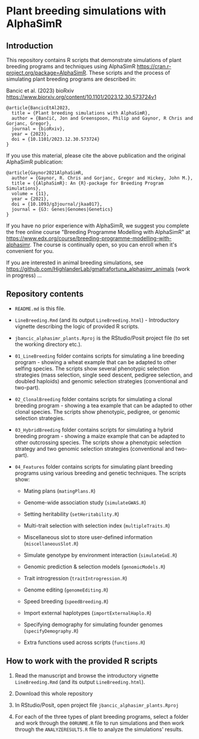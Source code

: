 # Plant breeding simulations with AlphaSimR

## Introduction

This repository contains R scripts that demonstrate simulations of plant breeding programs and techniques using AlphaSimR https://cran.r-project.org/package=AlphaSimR. These scripts and the process of simulating plant breeding programs are described in:

Bancic et al. (2023) bioRxiv https://www.biorxiv.org/content/10.1101/2023.12.30.573724v1

    @article{BancicEtAl2023,
      title = {Plant breeding simulations with AlphaSimR},
      author = {Bančič, Jon and Greenspoon, Philip and Gaynor, R Chris and Gorjanc, Gregor},
      journal = {bioRxiv},
      year = {2023},
      doi = {10.1101/2023.12.30.573724}
    }

If you use this material, please cite the above publication and the original AlphaSimR publication:

    @article{Gaynor2021AlphaSimR,
      author = {Gaynor, R. Chris and Gorjanc, Gregor and Hickey, John M.},
      title = {{AlphaSimR}: An {R}-package for Breeding Program Simulations},
      volume = {11},
      year = {2021},
      doi = {10.1093/g3journal/jkaa017},
      journal = {G3: Genes|Genomes|Genetics}
    }

If you have no prior experience with AlphaSimR, we suggest you complete the free online course "Breeding Programme Modelling with AlphaSimR" at https://www.edx.org/course/breeding-programme-modelling-with-alphasimr. The course is continually open, so you can enroll when it's convenient for you.

If you are interested in animal breeding simulations, see https://github.com/HighlanderLab/gmafrafortuna_alphasimr_animals (work in progress) ...

## Repository contents

  * `README.md` is this file.

  * `LineBreeding.Rmd` (and its output `LineBreeding.html`) - Introductory vignette describing the logic of provided R scripts. 

  * `jbancic_alphasimr_plants.Rproj` is the RStudio/Posit project file (to set the working directory etc.).

  * `01_LineBreeding` folder contains scripts for simulating a line breeding program - showing a wheat example that can be adapted to other selfing species. The scripts show several phenotypic selection strategies (mass selection, single seed descent, pedigree selection, and doubled haploids) and genomic selection strategies (conventional and two-part).

  * `02_ClonalBreeding` folder contains scripts for simulating a clonal breeding program - showing a tea example that can be adapted to other clonal species. The scripts show phenotypic, pedigree, or genomic selection strategies.

  * `03_HybridBreeding` folder contains scripts for simulating a hybrid breeding program - showing a maize example that can be adapted to other outcrossing species. The scripts show a phenotypic selection strategy and two genomic selection strategies (conventional and two-part).

  * `04_Features` folder contains scripts for simulating plant breeding programs using various breeding and genetic techniques. The scripts show:
  
    * Mating plans (`matingPlans.R`)

    * Genome-wide association study (`simulateGWAS.R`)

    * Setting heritability (`setHeritability.R`)

    * Multi-trait selection with selection index (`multipleTraits.R`)
   
    * Miscellaneous slot to store user-defined information (`miscellaneousSlot.R`)
   
    * Simulate genotype by environment interaction (`simulateGxE.R`)
   
    * Genomic prediction & selection models (`genomicModels.R`) 

    * Trait introgression (`traitIntrogression.R`)
  
    * Genome editing (`genomeEditing.R`)
    
    * Speed breeding (`speedBreeding.R`)
    
    * Import external haplotypes (`importExternalHaplo.R`)
    
    * Specifying demography for simulating founder genomes (`specifyDemography.R`)
    
    * Extra functions used across scripts (`functions.R`)

## How to work with the provided R scripts

  1) Read the manuscript and browse the introductory vignette `LineBreeding.Rmd` (and its output `LineBreeding.html`).

  1) Download this whole repository
  
  2) In RStudio/Posit, open project file `jbancic_alphasimr_plants.Rproj`
  
  3) For each of the three types of plant breeding programs, select a folder
     and work through the `00RUNME.R` file to run simulations and then work through
     the `ANALYZERESULTS.R` file to analyze the simulations' results.
